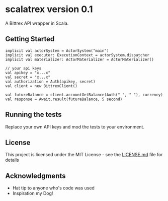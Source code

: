 # scalatrex version 0.1

A Bittrex API wrapper in Scala.

## Getting Started

```
implicit val actorSystem = ActorSystem("main")
implicit val executor: ExecutionContext = actorSystem.dispatcher
implicit val materializer: ActorMaterializer = ActorMaterializer()

// your api keys
val apikey = "x...x"
val secret = "x...x"
val authorization = Auth(apikey, secret)
val client = new BittrexClient()

val futureBalance = client.accountGetBalance(Auth(" ", " "), currency)
val response = Await.result(futureBalance, 5 second)
```

## Running the tests

Replace your own API keys and mod the tests to your environment.

## License

This project is licensed under the MIT License - see the [LICENSE.md](LICENSE.md) file for details

## Acknowledgments

* Hat tip to anyone who's code was used
* Inspiration my Dog!


